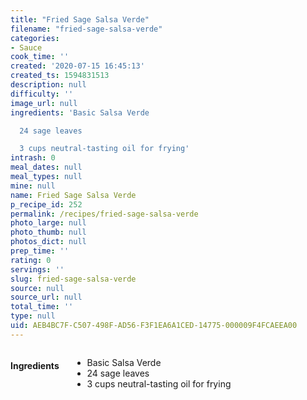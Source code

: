 ```yaml
---
title: "Fried Sage Salsa Verde"
filename: "fried-sage-salsa-verde"
categories:
- Sauce
cook_time: ''
created: '2020-07-15 16:45:13'
created_ts: 1594831513
description: null
difficulty: ''
image_url: null
ingredients: 'Basic Salsa Verde

  24 sage leaves

  3 cups neutral-tasting oil for frying'
intrash: 0
meal_dates: null
meal_types: null
mine: null
name: Fried Sage Salsa Verde
p_recipe_id: 252
permalink: /recipes/fried-sage-salsa-verde
photo_large: null
photo_thumb: null
photos_dict: null
prep_time: ''
rating: 0
servings: ''
slug: fried-sage-salsa-verde
source: null
source_url: null
total_time: ''
type: null
uid: AEB4BC7F-C507-498F-AD56-F3F1EA6A1CED-14775-000009F4FCAEEA00
---
```

<div class="large-8 medium-7 columns" id="writeup">	</div><!-- #writeup -->
</div><!-- #row-one -->
<div class="row" id="row-two">	<div class="medium-4 small-5 columns" id="ingredients"><h4>Ingredients</h4><div class="box box-ingredients content"><ul>
<li>Basic Salsa Verde</li>
<li>24 sage leaves</li>
<li>3 cups neutral-tasting oil for frying</li>
</ul>
</div>	</div>	<div class="medium-6 small-7 columns" id="directions">	</div>